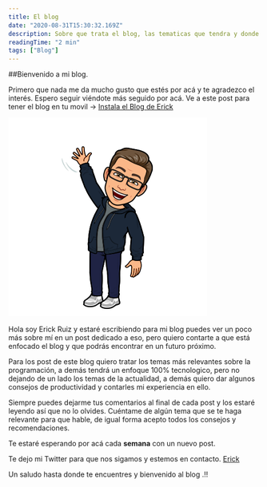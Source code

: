 ```yaml
---
title: El blog
date: "2020-08-31T15:30:32.169Z"
description: Sobre que trata el blog, las tematicas que tendra y donde dejar tus comentarios.
readingTime: "2 min"
tags: ["Blog"]
---
```



##Bienvenido a mi blog.

Primero que nada me da mucho gusto que estés por acá y te agradezco el interés. Espero seguir viéndote más seguido por acá. 
Ve a este post para tener el blog en tu movil -> [Instala el Blog de Erick](/Añadir-blog/)

![Profile greet](./profile-greet.png)

Hola soy Erick Ruiz y estaré escribiendo para mi blog puedes ver un poco más sobre mí en un post dedicado a eso, pero quiero contarte a que está enfocado el blog y que podrás encontrar en un futuro próximo.

Para los post de este blog quiero tratar los temas más relevantes sobre la programación, a demás tendrá un enfoque 100% tecnologico, pero no dejando de un lado los temas de la actualidad, a demás quiero dar algunos consejos de productividad y contarles mi experiencia en ello.

Siempre puedes dejarme tus comentarios al final de cada post y los estaré leyendo así que no lo olvides. Cuéntame de algún tema que se te haga relevante para que hable, de igual forma acepto todos los consejos y recomendaciones.

Te estaré esperando por acá cada **semana** con un nuevo post. 

Te dejo mi Twitter para que nos sigamos y estemos en contacto. [Erick]([https://twitter.com/ErickRV19](https://twitter.com/ErickRV19))

Un saludo hasta donde te encuentres y bienvenido al blog .!!
